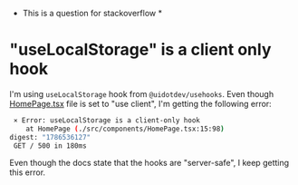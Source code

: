 * This is a question for stackoverflow *

# "useLocalStorage" is a client only hook

I'm using `useLocalStorage` hook from `@uidotdev/usehooks`. Even though [HomePage.tsx](src/components/HomePage.tsx) file is set to "use client", I'm getting the following error:
```bash
 ⨯ Error: useLocalStorage is a client-only hook
    at HomePage (./src/components/HomePage.tsx:15:98)
digest: "1786536127"
 GET / 500 in 180ms
```

Even though the docs state that the hooks are "server-safe", I keep getting this error.